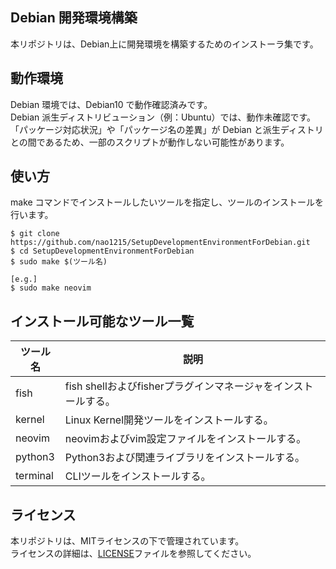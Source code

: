 ## Debian 開発環境構築

本リポジトリは、Debian上に開発環境を構築するためのインストーラ集です。<br>

## 動作環境

Debian 環境では、Debian10 で動作確認済みです。<br>
Debian 派生ディストリビューション（例：Ubuntu）では、動作未確認です。<br>
「パッケージ対応状況」や「パッケージ名の差異」が Debian と派生ディストリとの間であるため、一部のスクリプトが動作しない可能性があります。

## 使い方

make コマンドでインストールしたいツールを指定し、ツールのインストールを行います。

```
$ git clone https://github.com/nao1215/SetupDevelopmentEnvironmentForDebian.git
$ cd SetupDevelopmentEnvironmentForDebian
$ sudo make $(ツール名)

[e.g.]
$ sudo make neovim
```

## インストール可能なツール一覧

| ツール名 | 説明                                                           |
| -------- | -------------------------------------------------------------- |
| fish     | fish shellおよびfisherプラグインマネージャをインストールする。 |
| kernel   | Linux Kernel開発ツールをインストールする。                     |
| neovim   | neovimおよびvim設定ファイルをインストールする。                |
| python3  | Python3および関連ライブラリをインストールする。                |
| terminal | CLIツールをインストールする。                                  |

## ライセンス
本リポジトリは、MITライセンスの下で管理されています。<br>
ライセンスの詳細は、[LICENSE](LICENSE)ファイルを参照してください。
